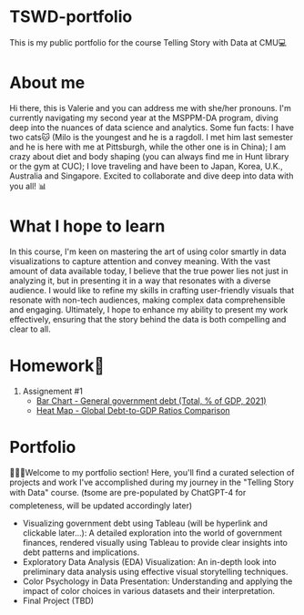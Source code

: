# TSWD-portfolio
This is my public portfolio for the course Telling Story with Data at CMU💻

# About me 
Hi there, this is Valerie and you can address me with she/her pronouns. I'm currently navigating my second year at the MSPPM-DA program, diving deep into the nuances of data science and analytics. Some fun facts: I have two cats🐱 (Milo is the youngest and he is a ragdoll. I met him last semester and he is here with me at Pittsburgh, while the other one is in China); I am crazy about diet and body shaping (you can always find me in Hunt library or the gym at CUC); I love traveling and have been to Japan, Korea, U.K., Australia and Singapore. Excited to collaborate and dive deep into data with you all! 📊

# What I hope to learn
In this course, I'm keen on mastering the art of using color smartly in data visualizations to capture attention and convey meaning. With the vast amount of data available today, I believe that the true power lies not just in analyzing it, but in presenting it in a way that resonates with a diverse audience. I would like to refine my skills in crafting user-friendly visuals that resonate with non-tech audiences, making complex data comprehensible and engaging. Ultimately, I hope to enhance my ability to present my work effectively, ensuring that the story behind the data is both compelling and clear to all.

# Homework📝

1. Assignement #1
   - [Bar Chart - General government debt (Total, % of GDP, 2021)](/ass#1_part1.md)
   - [Heat Map - Global Debt-to-GDP Ratios Comparison](/ass#1_part2.md)

# Portfolio
👩🏻‍💻Welcome to my portfolio section! Here, you'll find a curated selection of projects and work I've accomplished during my journey in the "Telling Story with Data" course.
(❗️some are pre-populated by ChatGPT-4 for completeness, will be updated accordingly later)

- Visualizing government debt using Tableau (will be hyperlink and clickable later...): A detailed exploration into the world of government finances, rendered visually using Tableau to provide clear insights into debt patterns and implications.
- Exploratory Data Analysis (EDA) Visualization: An in-depth look into preliminary data analysis using effective visual storytelling techniques.
- Color Psychology in Data Presentation: Understanding and applying the impact of color choices in various datasets and their interpretation.
- Final Project (TBD)
